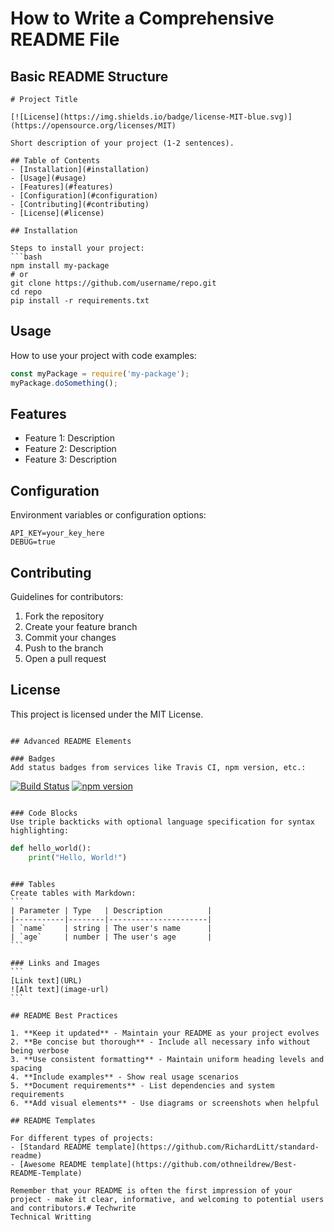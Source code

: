 # How to Write a Comprehensive README File


## Basic README Structure

```
# Project Title

[![License](https://img.shields.io/badge/license-MIT-blue.svg)](https://opensource.org/licenses/MIT)

Short description of your project (1-2 sentences).

## Table of Contents
- [Installation](#installation)
- [Usage](#usage)
- [Features](#features)
- [Configuration](#configuration)
- [Contributing](#contributing)
- [License](#license)

## Installation

Steps to install your project:
```bash
npm install my-package
# or
git clone https://github.com/username/repo.git
cd repo
pip install -r requirements.txt
```

## Usage

How to use your project with code examples:
```javascript
const myPackage = require('my-package');
myPackage.doSomething();
```

## Features
- Feature 1: Description
- Feature 2: Description
- Feature 3: Description

## Configuration
Environment variables or configuration options:
```
API_KEY=your_key_here
DEBUG=true
```

## Contributing
Guidelines for contributors:
1. Fork the repository
2. Create your feature branch
3. Commit your changes
4. Push to the branch
5. Open a pull request

## License
This project is licensed under the MIT License.
```

## Advanced README Elements

### Badges
Add status badges from services like Travis CI, npm version, etc.:
```
[![Build Status](https://travis-ci.org/username/repo.svg?branch=master)](https://travis-ci.org/username/repo)
[![npm version](https://badge.fury.io/js/package-name.svg)](https://badge.fury.io/js/package-name)
```

### Code Blocks
Use triple backticks with optional language specification for syntax highlighting:
````
```python
def hello_world():
    print("Hello, World!")
```
````

### Tables
Create tables with Markdown:
```
| Parameter | Type   | Description          |
|-----------|--------|----------------------|
| `name`    | string | The user's name      |
| `age`     | number | The user's age       |
```

### Links and Images
```
[Link text](URL)
![Alt text](image-url)
```

## README Best Practices

1. **Keep it updated** - Maintain your README as your project evolves
2. **Be concise but thorough** - Include all necessary info without being verbose
3. **Use consistent formatting** - Maintain uniform heading levels and spacing
4. **Include examples** - Show real usage scenarios
5. **Document requirements** - List dependencies and system requirements
6. **Add visual elements** - Use diagrams or screenshots when helpful

## README Templates

For different types of projects:
- [Standard README template](https://github.com/RichardLitt/standard-readme)
- [Awesome README template](https://github.com/othneildrew/Best-README-Template)

Remember that your README is often the first impression of your project - make it clear, informative, and welcoming to potential users and contributors.# Techwrite
Technical Writting
